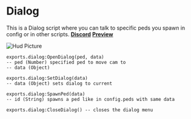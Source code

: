 
# Dialog

This is a Dialog script where you can talk to specific peds you spawn in config or in other scripts.
[**Discord**](https://discord.gg/peYKn8CxHG)
[**Preview**](https://streamable.com/rfjilt)

![Hud Picture](https://i.imgur.com/4llTxBH.jpeg)

   

    exports.dialog:OpenDialog(ped, data)
    -- ped (Number) specified ped to move cam to
    -- data (Object) 
    
    exports.dialog:SetDialog(data)
    -- data (Object) sets dialog to current
    
    exports.dialog:SpawnPed(data)
    -- id (String) spawns a ped like in config.peds with same data
    
    exports.dialog:CloseDialog() -- closes the dialog menu
    
